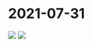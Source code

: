 # 2021-07-31

<image-container>
  <img preview="0" src="http://wangleant.com/turtle-source/IMG_20210731_081706.jpg"/>
</image-container>
<image-container>
  <img preview="0" src="http://wangleant.com/turtle-source/IMG_20210731_081717.jpg"/>
</image-container>
<video-container>
  <source src="http://wangleant.com/turtle-source/VID_20210731_073645.mp4"/>
</video-container>
<video-container>
  <source src="http://wangleant.com/turtle-source/VID_20210731_073734.mp4"/>
</video-container>
<video-container>
  <source src="http://wangleant.com/turtle-source/VID_20210731_073842.mp4"/>
</video-container>
<video-container>
  <source src="http://wangleant.com/turtle-source/VID_20210731_082130.mp4"/>
</video-container>